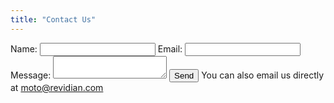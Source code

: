 ```yaml
---
title: "Contact Us"
---
```


<form action="https://formspree.io/f/xpzkrokr" method="POST">
	<label for="name">Name:</label>
	<input type="text" name="name" />
	<label for="_replyto">Email:</label>
	<input type="email" name="_replyto" />
	<label for="message">Message:</label>
	<textarea name="message"></textarea>
	<input type="submit" value="Send" />
	<i class="fa fa-envelope"></i> You can also email us directly at <a href="mailto:moto@revidian.com">moto@revidian.com</a>
</form>
